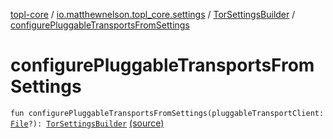 [topl-core](../../index.md) / [io.matthewnelson.topl_core.settings](../index.md) / [TorSettingsBuilder](index.md) / [configurePluggableTransportsFromSettings](./configure-pluggable-transports-from-settings.md)

# configurePluggableTransportsFromSettings

`fun configurePluggableTransportsFromSettings(pluggableTransportClient: `[`File`](https://docs.oracle.com/javase/6/docs/api/java/io/File.html)`?): `[`TorSettingsBuilder`](index.md) [(source)](https://github.com/05nelsonm/TorOnionProxyLibrary-Android/blob/master/topl-core/src/main/java/io/matthewnelson/topl_core/settings/TorSettingsBuilder.kt#L195)